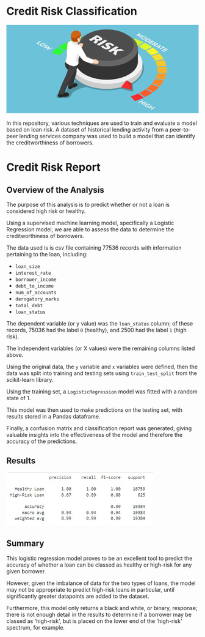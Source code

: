 # Credit Risk Classification

![Risk](/Credit_Risk/Resources/image.png?raw=true "Risk")

In this repository, various techniques are used to train and evaluate a model based on loan risk. A dataset of historical lending activity from a peer-to-peer lending services company was used to build a model that can identify the creditworthiness of borrowers.

# Credit Risk Report

## Overview of the Analysis

The purpose of this analysis is to predict whether or not a loan is considered high risk or healthy.

Using a supervised machine learning model, specifically a Logistic Regression model, we are able to assess the data to determine the creditworthiness of borrowers.

The data used is is csv file containing 77536 records with information pertaining to the loan, including:
- `loan_size`
- `interest_rate`
- `borrower_income`
- `debt_to_income`
- `num_of_accounts`
- `derogatory_marks`
- `total_debt`
- `loan_status`

The dependent variable (or y value) was the `loan_status` column; of these records, 75036 had the label `0` (healthy), and 2500 had the label `1` (high risk).

The independent variables (or X values) were the remaining columns listed above.

Using the original data, the `y` variable and `x` variables were defined, then the data was split into training and testing sets using `train_test_split` from the scikit-learn library.

Using the training set, a `LogisticRegression` model was fitted with a random state of 1.

This model was then used to make predictions on the testing set, with results stored in a Pandas dataframe.

Finally, a confusion matrix and classification report was generated, giving valuable insights into the effectiveness of the model and therefore the accuracy of the predictions.


## Results

![Results](/Credit_Risk/Resources/results.jpg?raw=true "Results")


## Summary

This logistic regression model proves to be an excellent tool to predict the accuracy of whether a loan can be classed as healthy or high-risk for any given borrower.

However, given the imbalance of data for the two types of loans, the model may not be appropriate to predict high-risk loans in particular, until significantly greater datapoints are added to the dataset.

Furthermore, this model only returns a black and white, or binary, response; there is not enough detail in the results to determine if a borrower may be classed as 'high-risk', but is placed on the lower end of the 'high-risk' spectrum, for example. 
